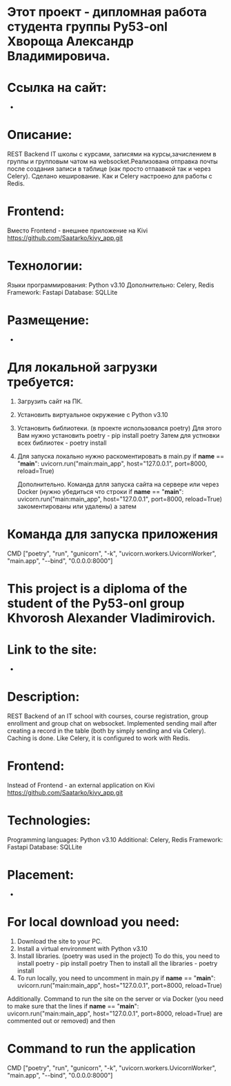 # Этот проект - дипломная работа студента группы Py53-onl Хвороща Александр Владимировича.

# Ссылка на сайт:
-

# Описание:
REST Backend  IT школы с курсами, записями на курсы,зачислением в группы и групповым чатом на websocket.Реализована отправка почты после создания записи в таблице (как просто отпаавкой так и через Celery). Сделано кеширование. Как и Celery настроено для работы с Redis.

# Frontend:

Вместо Frontend - внешнее приложение на Kivi
https://github.com/Saatarko/kivy_app.git

# Технологии:

Языки программирования: Python v3.10
Дополнительно: Celery, Redis
Framework: Fastapi
Database: SQLLite

# Размещение:
-

# Для локальной загрузки требуется:
1. Загрузить сайт на ПК.
2. Установить виртуальное окружение с Python v3.10
3. Установить библиотеки. (в проекте использовался poetry)
   Для этого Вам нужно установить poetry - pip install poetry
   Затем для устновки всех библиотек  -   poetry install
4. Для запуска локально нужно раскоментировать в main.py
    if __name__ == "__main__":
    uvicorn.run("main:main_app", host="127.0.0.1", port=8000, reload=True)
    
   Дополнительно. Команда длля запуска сайта на сервере или через Docker (нужно убедиться что строки 
   if __name__ == "__main__":
    uvicorn.run("main:main_app", host="127.0.0.1", port=8000, reload=True)
   закоментированы или удалены) а затем
   
# Команда для запуска приложения
CMD ["poetry", "run", "gunicorn", "-k", "uvicorn.workers.UvicornWorker", "main.app", "--bind", "0.0.0.0:8000"]




# This project is a diploma of the student of the Py53-onl group Khvorosh Alexander Vladimirovich.

# Link to the site:
-

# Description:
REST Backend of an IT school with courses, course registration, group enrollment and group chat on websocket. Implemented sending mail after creating a record in the table (both by simply sending and via Celery). Caching is done. Like Celery, it is configured to work with Redis.

# Frontend:

Instead of Frontend - an external application on Kivi
https://github.com/Saatarko/kivy_app.git

# Technologies:

Programming languages: Python v3.10
Additional: Celery, Redis
Framework: Fastapi
Database: SQLLite

# Placement:
-

# For local download you need:
1. Download the site to your PC.
2. Install a virtual environment with Python v3.10
3. Install libraries. (poetry was used in the project)
To do this, you need to install poetry - pip install poetry
Then to install all the libraries - poetry install
4. To run locally, you need to uncomment in main.py
if __name__ == "__main__":
uvicorn.run("main:main_app", host="127.0.0.1", port=8000, reload=True)

Additionally. Command to run the site on the server or via Docker (you need to make sure that the lines
if __name__ == "__main__":
uvicorn.run("main:main_app", host="127.0.0.1", port=8000, reload=True)
are commented out or removed) and then

# Command to run the application
CMD ["poetry", "run", "gunicorn", "-k", "uvicorn.workers.UvicornWorker", "main.app", "--bind", "0.0.0.0:8000"]

